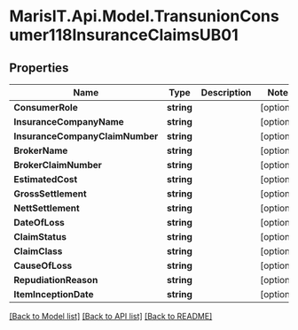 
# MarisIT.Api.Model.TransunionConsumer118InsuranceClaimsUB01

## Properties

Name | Type | Description | Notes
------------ | ------------- | ------------- | -------------
**ConsumerRole** | **string** |  | [optional] 
**InsuranceCompanyName** | **string** |  | [optional] 
**InsuranceCompanyClaimNumber** | **string** |  | [optional] 
**BrokerName** | **string** |  | [optional] 
**BrokerClaimNumber** | **string** |  | [optional] 
**EstimatedCost** | **string** |  | [optional] 
**GrossSettlement** | **string** |  | [optional] 
**NettSettlement** | **string** |  | [optional] 
**DateOfLoss** | **string** |  | [optional] 
**ClaimStatus** | **string** |  | [optional] 
**ClaimClass** | **string** |  | [optional] 
**CauseOfLoss** | **string** |  | [optional] 
**RepudiationReason** | **string** |  | [optional] 
**ItemInceptionDate** | **string** |  | [optional] 

[[Back to Model list]](../README.md#documentation-for-models)
[[Back to API list]](../README.md#documentation-for-api-endpoints)
[[Back to README]](../README.md)

